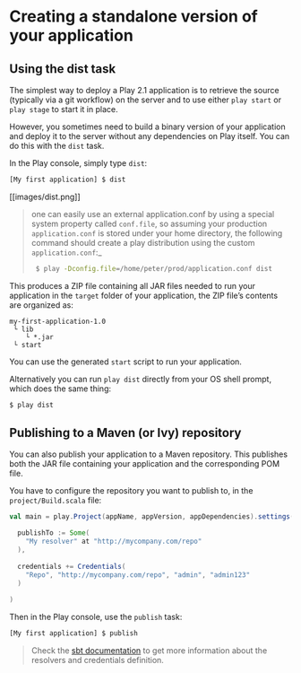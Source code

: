 # Creating a standalone version of your application

## Using the dist task

The simplest way to deploy a Play 2.1 application is to retrieve the source (typically via a git workflow) on the server and to use either `play start` or `play stage` to start it in place.

However, you sometimes need to build a binary version of your application and deploy it to the server without any dependencies on Play itself. You can do this with the `dist` task.

In the Play console, simply type `dist`:

```bash
[My first application] $ dist
```

[[images/dist.png]]

> one can easily use an external application.conf by using a special system property called ```conf.file```, so assuming your production ```application.conf``` is stored under your home directory, the following command should create a play distribution using the custom ```application.conf```:_ 
> ```bash
>  $ play -Dconfig.file=/home/peter/prod/application.conf dist 
> ```

This produces a ZIP file containing all JAR files needed to run your application in the `target` folder of your application, the ZIP file’s contents are organized as:

```
my-first-application-1.0
 └ lib
    └ *.jar
 └ start
```

You can use the generated `start` script to run your application.

Alternatively you can run `play dist` directly from your OS shell prompt, which does the same thing:

```bash
$ play dist
```

## Publishing to a Maven (or Ivy) repository

You can also publish your application to a Maven repository. This publishes both the JAR file containing your application and the corresponding POM file.

You have to configure the repository you want to publish to, in the `project/Build.scala` file:

```scala
val main = play.Project(appName, appVersion, appDependencies).settings(

  publishTo := Some(
    "My resolver" at "http://mycompany.com/repo"
  ),
  
  credentials += Credentials(
    "Repo", "http://mycompany.com/repo", "admin", "admin123"
  )
  
)
```

Then in the Play console, use the `publish` task:

```bash
[My first application] $ publish
```

> Check the [sbt documentation](http://www.scala-sbt.org/release/docs/index.html) to get more information about the resolvers and credentials definition.
